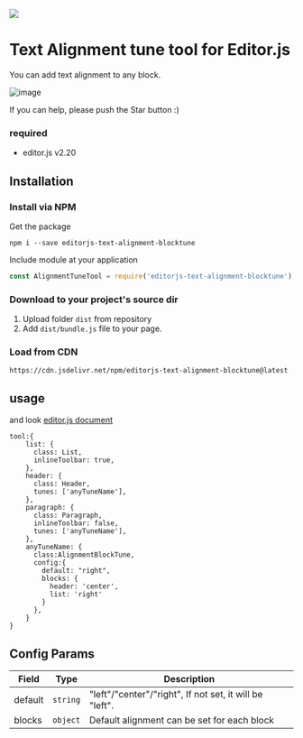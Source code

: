 ![](https://badgen.net/badge/Editor.js/v2.20/blue)

# Text Alignment tune tool for Editor.js
You can add text alignment to any block.

![image](https://user-images.githubusercontent.com/2194021/113727385-0c913780-9730-11eb-836e-c536b6c19f23.gif)

If you can help, please push the Star button :)

### required
- editor.js v2.20

## Installation

### Install via NPM

Get the package

```shell
npm i --save editorjs-text-alignment-blocktune
```

Include module at your application

```javascript
const AlignmentTuneTool = require('editorjs-text-alignment-blocktune');
```

### Download to your project's source dir

1. Upload folder `dist` from repository
2. Add `dist/bundle.js` file to your page.

### Load from CDN

`https://cdn.jsdelivr.net/npm/editorjs-text-alignment-blocktune@latest`

## usage
and look [editor.js document](https://editorjs.io/configuration#block-tunes-connection)
```
tool:{
    list: {
      class: List,
      inlineToolbar: true,
    },
    header: {
      class: Header,
      tunes: ['anyTuneName'],
    },
    paragraph: {
      class: Paragraph,
      inlineToolbar: false,
      tunes: ['anyTuneName'],
    },
    anyTuneName: {
      class:AlignmentBlockTune,
      config:{
        default: "right",
        blocks: {
          header: 'center',
          list: 'right'
        }
      },
    }
}
```

## Config Params


| Field | Type     | Description        |
| ----- | -------- | ------------------ |
| default | `string` | "left"/"center"/"right", If not set, it will be "left".|
| blocks | `object` | Default alignment can be set for each block |